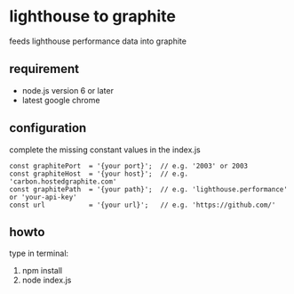 # lighthouse to graphite
feeds lighthouse performance data into graphite

## requirement
- node.js version 6 or later
- latest google chrome

## configuration
complete the missing constant values in the index.js
```
const graphitePort  = '{your port}';  // e.g. '2003' or 2003
const graphiteHost  = '{your host}';  // e.g. 'carbon.hostedgraphite.com'
const graphitePath  = '{your path}';  // e.g. 'lighthouse.performance' or 'your-api-key'
const url           = '{your url}';   // e.g. 'https://github.com/'

```
## howto
type in terminal:
1. npm install
2. node index.js
